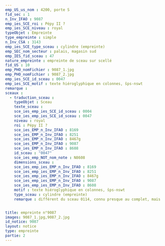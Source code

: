 ```yaml
---
emp_US_us_nom : 4200, porte S
fid_sec : 1
n_Inv_IFAO : 9087
emp_ies_SCE_roi : Pépy II ?
emp_ies_SCE_niveau : royal
typeObjet : Empreinte
type_empreinte : simple
n_Inv_CSA : 3143
emp_ies_SCE_type_sceau : cylindre (empreinte)
emp_SEC_nom_secteur : palais, magasin sud
emp_IES_fid_sceau : 47
nature_empreinte : empreinte de sceau sur scellé
fid_US : 10
emp_PHO_nomFichier : 9087_1.jpg
emp_PHO_nomFichier : 9087_2.jpg
emp_ies_SCE_id_sceau : 0047
emp_ies_SCE_motif : texte hiéroglyphique en colonnes, šps-nswt
remarque : 
sceaux :
  - traduction_sceau : 
    typeObjet : Sceau
    texte_sceau : 
    sce_ies_emp_ies_SCE_id_sceau : 0004
    sce_ies_emp_ies_SCE_id_sceau : 0047
    niveau : royal
    roi : Pépy II ?
    sce_ies_EMP_n_Inv_IFAO : 8169
    sce_ies_EMP_n_Inv_IFAO : 8251
    sce_ies_EMP_n_Inv_IFAO : 8467g
    sce_ies_EMP_n_Inv_IFAO : 9087
    sce_ies_EMP_n_Inv_IFAO : 8608
    id_sceau : "0047"
    sce_ies_emp_NOT_nom_note : N8608
    dimensions_sceau : 
    sce_ies_emp_ies_EMP_n_Inv_IFAO : 8169
    sce_ies_emp_ies_EMP_n_Inv_IFAO : 8251
    sce_ies_emp_ies_EMP_n_Inv_IFAO : 8467g
    sce_ies_emp_ies_EMP_n_Inv_IFAO : 9087
    sce_ies_emp_ies_EMP_n_Inv_IFAO : 8608
    motif : texte hiéroglyphique en colonnes, šps-nswt
    type_sceau : cylindre (empreinte)
    remarque : différent du sceau 0114, connu presque au complet, mais texte identique ?


title: empreinte n°9087
images: 9087_1.jpg,9087_2.jpg
id_notice: 9087
layout: notice
type: empreinte
partie: 2
---
```

